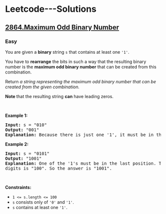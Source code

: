 # Leetcode---Solutions
<h2>
    <a href="https://leetcode.com/problems/maximum-odd-binary-number/description/?envType=daily-question&envId=2024-03-01">
        2864.Maximum Odd Binary Number
    </a>
</h2>
<h3>
    Easy
</h3>
<p>You are given a <strong>binary</strong> string <code>s</code> that contains at least one <code>'1'</code>.</p>

<p>You have to <strong>rearrange</strong> the bits in such a way that the resulting binary number is the <strong>maximum odd binary number</strong> that can be created from this combination.</p>

<p>Return <em>a string representing the maximum odd binary number that can be created from the given combination.</em></p>

<p><strong>Note </strong>that the resulting string <strong>can</strong> have leading zeros.</p>

<p>&nbsp;</p>
<p><strong>Example 1:</strong></p>

<pre><strong>Input:</strong> s = "010"
<strong>Output:</strong> "001"
<strong>Explanation:</strong> Because there is just one '1', it must be in the last position. So the answer is "001".
</pre>

<p><strong>Example 2:</strong></p>

<pre><strong>Input:</strong> s = "0101"
<strong>Output:</strong> "1001"
<strong>Explanation: </strong>One of the '1's must be in the last position. The maximum number that can be made with the remaining 
digits is "100". So the answer is "1001".
</pre>

<p>&nbsp;</p>
<p><strong>Constraints:</strong></p>

<ul>
	<li><code>1 &lt;= s.length &lt;= 100</code></li>
	<li><code>s</code> consists only of <code>'0'</code> and <code>'1'</code>.</li>
	<li><code>s</code> contains at least one <code>'1'</code>.</li>
</ul>
